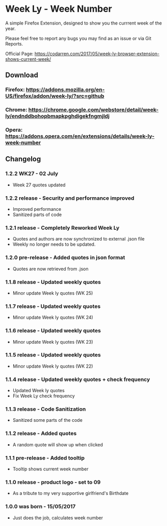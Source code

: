 # Week Ly - Week Number

A simple Firefox Extension, designed to show you the currrent week of the year.

Please feel free to report any bugs you may find as an issue or via Git Reports.

Official Page: https://codarren.com/2017/05/week-ly-browser-extension-shows-current-week/

## Download
### Firefox: https://addons.mozilla.org/en-US/firefox/addon/week-ly/?src=github
### Chrome: https://chrome.google.com/webstore/detail/week-ly/endnddbohopbmapkpghdigekfngmjldj
### Opera: https://addons.opera.com/en/extensions/details/week-ly-week-number

## Changelog
### 1.2.2 WK27 - 02 July
* Week 27 quotes updated

### 1.2.2 release - Security and performance improved
* Improved performance
* Sanitized parts of code

### 1.2.1 release - Completely Reworked Week Ly
* Quotes and authors are now synchronized to external .json file
* Weekly no longer needs to be updated.

### 1.2.0 pre-release - Added quotes in json format
* Quotes are now retrieved from .json

### 1.1.8 release - Updated weekly quotes
* Minor update Week ly quotes (WK 25)

### 1.1.7 release - Updated weekly quotes
* Minor update Week ly quotes (WK 24)

### 1.1.6 release - Updated weekly quotes
* Minor update Week ly quotes (WK 23)

### 1.1.5 release - Updated weekly quotes
* Minor update Week ly quotes (WK 22)

### 1.1.4 release - Updated weekly quotes + check frequency
* Updated Week ly quotes
* Fix Week Ly check frequency

### 1.1.3 release - Code Sanitization
* Sanitized some parts of the code

### 1.1.2 release - Added quotes
* A random quote will show up when clicked

### 1.1.1 pre-release - Added tooltip
* Tooltip shows current week number

### 1.1.0 release - product logo - set to 09
* As a tribute to my very supportive girlfriend's Birthdate 

### 1.0.0 was born - 15/05/2017
* Just does the job, calculates week number
